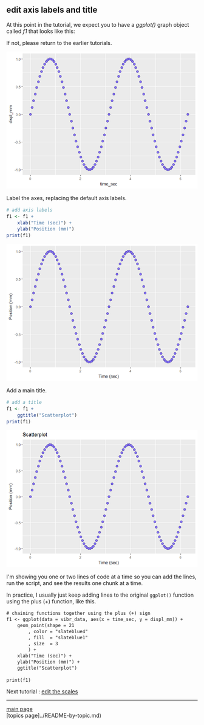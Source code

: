 
edit axis labels and title
--------------------------

At this point in the tutorial, we expect you to have a *ggplot()* graph object called *f1* that looks like this:

If not, please return to the earlier tutorials.

![](tut-03-images/06-unnamed-chunk-3-1.png)

Label the axes, replacing the default axis labels.

``` r
# add axis labels
f1 <- f1 + 
    xlab("Time (sec)") + 
    ylab("Position (mm)")
print(f1)
```

![](tut-03-images/06-unnamed-chunk-4-1.png)

Add a main title.

``` r
# add a title
f1 <- f1 + 
    ggtitle("Scatterplot")
print(f1)
```

![](tut-03-images/06-unnamed-chunk-5-1.png)

I'm showing you one or two lines of code at a time so you can add the lines, run the script, and see the results one chunk at a time.

In practice, I usually just keep adding lines to the original `ggplot()` function using the plus (+) function, like this.

    # chaining functions together using the plus (+) sign
    f1 <- ggplot(data = vibr_data, aes(x = time_sec, y = displ_mm)) +
        geom_point(shape = 21
            , color = "slateblue4"
            , fill  = "slateblue1"
            , size  = 3
            ) +
        xlab("Time (sec)") + 
        ylab("Position (mm)") +
        ggtitle("Scatterplot")
        
    print(f1)

Next tutorial : [edit the scales](tut-0307_edit-scales.md)

------------------------------------------------------------------------

[main page](../README.md)<br> \[topics page\]../README-by-topic.md)
